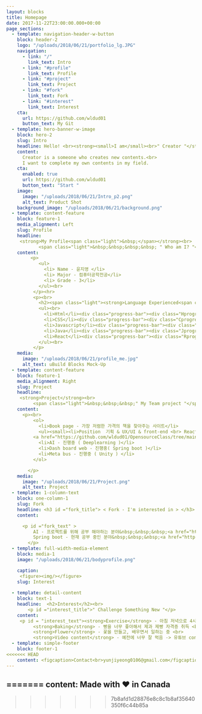 ```yaml
---
layout: blocks
title: Homepage
date: 2017-11-22T23:00:00.000+00:00
page_sections:
  - template: navigation-header-w-button
    block: header-2
    logo: "/uploads/2018/06/21/portfolio_lg.JPG"
    navigation:
      - link: "/"
        link_text: Intro
      - link: "#profile"
        link_text: Profile
      - link: "#project"
        link_text: Project
      - link: "#fork"
        link_text: Fork
      - link: "#interest"
        link_text: Interest
    cta:
      url: https://github.com/wldud01
      button_text: My Git
  - template: hero-banner-w-image
    block: hero-2
    slug: Intro
    headline: Hello! <br><strong><small>I am</small><br>" Creator "</strong>
    content:
      Creator is a someone who creates new contents.<br>
      I want to complete my own contents in my field.
    cta:
      enabled: true
      url: https://github.com/wldud01
      button_text: "Start "
    image:
      image: "/uploads/2018/06/21/Intro_p2.png"
      alt_text: Product Shot
    background_image: "/uploads/2018/06/21/background.png"
  - template: content-feature
    block: feature-1
    media_alignment: Left
    slug: Profile
    headline:
     <strong>My Profile<span class="light">&nbsp;</span></strong><br>
            <span class="light">&nbsp;&nbsp;&nbsp;&nbsp; " Who am I? "</span>
    content:
         <p>
            <ul>
              <li> Name - 윤지영 </li>
              <li> Major - 컴퓨터공학전공</li>
              <li> Grade - 3</li>
            </ul><br>
          </p><hr>
          <p><br>
            <h2><span class="light"><strong>Language Experienced<span class="light">&nbsp;                    </span></strong><br></h2>
            <ul><br>
              <li>Html</li><div class="progress-bar"><div class="Hprogress"></div></div>
              <li>CSS</li><div class="progress-bar"><div class="Cprogress"></div></div>
              <li>Javascript</li><div class="progress-bar"><div class="Sprogress"></div></div>
              <li>Java</li><div class="progress-bar"><div class="Jprogress"></div></div>
              <li>React</li><div class="progress-bar"><div class="Rprogress"></div></div>
            </ul><br>
          </p>
    media:
      image: "/uploads/2018/06/21/profile_me.jpg" 
      alt_text: uBuild Blocks Mock-Up
  - template: content-feature
    block: feature-1
    media_alignment: Right
    slug: Project
    headline:
     <strong>Project</strong><br>
          <span class="light">&nbsp;&nbsp;&nbsp;" My Team project "</span></span>
    content:
      <p><br>
          <ol>
            <li>Book page - 가장 저렴한 가격의 책을 찾아주는 사이트</li>
            <ul><small><li>Position  기획 & UX/UI & front-end <br> React를 이용한 첫 프로젝트 / 긴 로딩시간이 조금 아쉬움<br>
          <a href="https://github.com/wldud01/OpensourceClass/tree/main/prev_book_page">here</a></li></small></ul>
            <li>AI - 진행중 ( Deeplearning )</li>
            <li>Dash board web - 진행중( Spring boot )</li>
            <li>Meta bus - 진행중 ( Unity ) </li>
          </ol>

        </p>
    media:
      image: "/uploads/2018/06/21/Project.png"
      alt_text: Project
  - template: 1-column-text
    block: one-column-1
    slug: Fork
    headline: <h3 id ="fork_title"> < Fork - I'm interested in > </h3>
    content: 

      <p id ="fork_text" >
          AI - 프로젝트를 위해 공부 해야하는 분야&nbsp;&nbsp;&nbsp;<a href="https://github.com/wldud01/pymldg-rev">Machine learning guide</a><br>
          Spring boot - 현재 공부 중인 분야&nbsp;&nbsp;&nbsp;<a href="https://github.com/wldud01/spring-boot">Spring boot guide</a>
        </p>
  - template: full-width-media-element
    block: media-1
    image: "/uploads/2018/06/21/bodyprofile.png"

    caption: 
     <figure><img/></figure>
    slug: Interest
    
  - template: detail-content
    block: text-1
    headline:  <h2>Interest</h2><br>
        <p id ="interest_title">" Challenge Something New "</p>
    content:
     <p id = "interest_text"><strong>Exercise</strong> - 아침 저녁으로 4시간 & 1시간까지는 걷기<br>
          <strong>Baking</strong> - 빵을 너무 좋아해서 제과 제빵 자격증 취득 <br>
          <strong>Flower</strong> - 꽃을 만들고, 배우면서 일하는 중 <br>
          <strong>Video content</strong> - 예전에 너무 잘 먹음 -> 유튜브 contents -> over 22k view </p>
  - template: simple-footer
    block: footer-1
<<<<<<< HEAD
    content: <figcaption>Contact<br>yunjiyeong0106@gmail.com</figcaption>
---
```

=======
    content: Made with ❤︎ in Canada
---
>>>>>>> 7b8afd1d28876e8c8c1b8af35640350f6c44b85a
